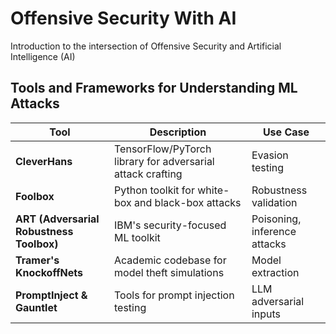 # Offensive Security With AI
Introduction to the intersection of Offensive Security and Artificial Intelligence (AI)
## Tools and Frameworks for Understanding ML Attacks

| Tool                     | Description                                   | Use Case                    |
|--------------------------|-----------------------------------------------|-----------------------------|
| **CleverHans**           | TensorFlow/PyTorch library for adversarial attack crafting | Evasion testing             |
| **Foolbox**              | Python toolkit for white-box and black-box attacks | Robustness validation       |
| **ART (Adversarial Robustness Toolbox)** | IBM's security-focused ML toolkit | Poisoning, inference attacks |
| **Tramer's KnockoffNets** | Academic codebase for model theft simulations | Model extraction            |
| **PromptInject & Gauntlet** | Tools for prompt injection testing            | LLM adversarial inputs      |
